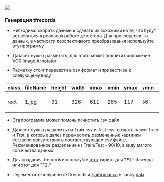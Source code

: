 ![](https://github.com/IgorSondors/text_detector/blob/master/generate_tfrecords/structure.jpeg)

### Генерация tfrecords

- Небходимо собрать данные и сделать их похожими на те, что будут встречаться в реальной работе детектора. Для препроцессинга данных, в частности перспективного преобразования используйте [эту](https://github.com/IgorSondors/CV-preprocessing/blob/master/warp_4clics.py) программу

- Датасет нужно разметить, для этого может подойти приложение [VGG Image Annotator](http://www.robots.ox.ac.uk/~vgg/software/via/via.html)

- Разметку стоит перевести в csv формат и привести ее к следующему виду

class| fileName| height|width|xmax|	xmin|	ymax|	ymin|	text
 ---| ---| ---| ---| ---| ---| ---| ---| ---
rect|	1.jpg|	31|	326|	611|	285|	117|	86|	25 ОТДЕЛОМ МИЛИЦИИ

- [Эта](https://github.com/IgorSondors/cv-trash/blob/master/static_str_delete.py) программа может помочь почистить csv файл

- Датасет нужно разделить на Train.csv и Test.csv, создать папки Train и Test, в которые далее переместить размеченные картинки согласно присутствию в соответствующем csv файле. Рекомендованное разделение на Train/Test - 90/10, в виду малого количества данных

- Для создания tfrecords используйте [этот](https://github.com/IgorSondors/text_detector/blob/master/generate_tfrecords/generate_tfrecord.py) скрипт для TF1.* бэкенда или [этот](https://github.com/IgorSondors/text_detector/blob/master/generate_tfrecords/TF2_generate_tfrecord.py) для TF2.*

- Переместите полученные tfrecords и [файл класса](https://github.com/IgorSondors/text_detector/blob/master/object-detection.pbtxt) в папку [data](https://github.com/tensorflow/models/tree/master/research/object_detection/data)
